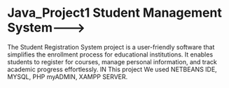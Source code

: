 # Java_Project1 Student Management System--->
The Student Registration System project is a user-friendly software that simplifies the enrollment process for educational institutions. 
It enables students to register for courses, manage personal information, and track academic progress effortlessly. 
IN This project We used NETBEANS IDE, MYSQL, PHP myADMIN, XAMPP SERVER.

